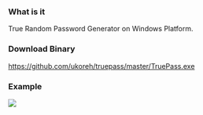 
### What is it
True Random Password Generator on Windows Platform.

### Download Binary
https://github.com/ukoreh/truepass/master/TruePass.exe

### Example
![](https://raw.github.com/ukoreh/truepass/master/truepass.png)

